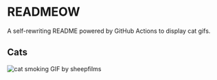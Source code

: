# READMEOW

A self-rewriting README powered by GitHub Actions to display cat gifs.

## Cats

![cat smoking GIF by sheepfilms](https://media3.giphy.com/media/l0ExdMHUDKteztyfe/200.gif?cid=9acd02da9iyki7i1m5ie892ce2o3hokyjn4836hu7xso76g7&ep=v1_gifs_search&rid=200.gif&ct=g)
